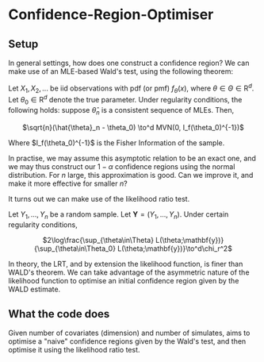# Confidence-Region-Optimiser


## Setup
In general settings, how does one construct a confidence region? We can make use of an MLE-based Wald's test, using the following theorem:

Let $X_1,X_2, ...$ be iid observations with pdf (or pmf) $f_{\theta}(x)$, where $\theta\in\Theta\in\mathrm{R}^d$. Let $\theta_0\in\mathrm{R}^d$ denote the true parameter. Under regularity conditions, the following holds: suppose $\hat{\theta}_n$ is a consistent sequence of MLEs. Then, 
<p align=center>$\sqrt{n}(\hat{\theta}_n - \theta_0) \to^d MVN(0, I_f(\theta_0)^{-1})$</p>
Where $I_f(\theta_0)^{-1}$ is the Fisher Information of the sample.

In practise, we may assume this asymptotic relation to be an exact one, and we may thus construct our $1-\alpha$ confidence regions using the normal distribution. For $n$ large, this approximation is good. Can we improve it, and make it more effective for smaller $n$?

It turns out we can make use of the likelihood ratio test.

Let $Y_1, ..., Y_n$ be a random sample. Let $\mathbf{Y} = (Y_1, ..., Y_n)$. Under certain regularity conditions, 
<p align=center>$2\log\frac{\sup_{\theta\in\Theta} L(\theta;\mathbf{y})}{\sup_{\theta\in\Theta_0} L(\theta;\mathbf{y})}\to^d\chi_r^2$</p>


In theory, the LRT, and by extension the likelihood function, is finer than WALD's theorem. We can take advantage of the asymmetric nature of the likelihood function to optimise an initial confidence region given by the WALD estimate.


## What the code does
Given number of covariates (dimension) and number of simulates, aims to optimise a "naive" confidence regions given by the Wald's test, and then optimise it using the likelihood ratio test.